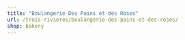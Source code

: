 ```yaml
---
title: "Boulangerie Des Pains et des Roses"
url: /trois-rivieres/boulangerie-des-pains-et-des-roses/
shop: bakery
---
```

